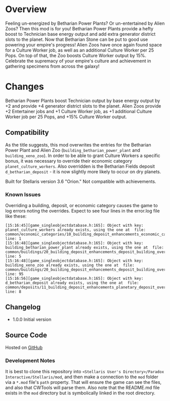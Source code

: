 # Overview

Feeling un-energized by Betharian Power Plants? Or un-entertained by Alien Zoos? Then this mod is for you! Betharian Power Plants provide a hefty boost to Technician base energy output and add extra generator district slots to the planet. Now that Betharian Stone can be put to good use powering your empire's progress! Alien Zoos have once again found space for a Culture Worker job, as well as an additional Culture Worker per 25 Pops. On top of that, the Zoo boosts Culture Worker output by 15%. Celebrate the supremacy of your empire's culture and achievement in gathering specimens from across the galaxy!

# Changes

Betharian Power Plants boost Technician output by base energy output by +2 and provide +4 generator district slots to the planet. Alien Zoos provide +2 Entertainer jobs and +1 Culture Worker job, as +1 additional Culture Worker job per 25 Pops, and +15% Culture Worker output.

## Compatibility

As the title suggests, this mod overwrites the entries for the Betharian Power Plant and Alien Zoo (`building_betharian_power_plant` and `building_xeno_zoo`). In order to be able to grant Culture Workers a specific bonus, it was necessary to override their economic category `planet_culture_workers`. Also overridden is the Betharian Fields deposit `d_betharian_deposit` - it is now slightly more likely to occur on dry planets.

Built for Stellaris version 3.6 "Orion."  Not compatible with achievements.

### Known Issues

Overriding a building, deposit, or economic category causes the game to log errors noting the overrides.  Expect to see four lines in the error.log file like these:

```
[15:16:45][game_singleobjectdatabase.h:165]: Object with key: planet_culture_workers already exists, using the one at  file: common/economic_categories/10_building_deposit_enhancements_economic_category_overrides.txt line: 1
[15:16:48][game_singleobjectdatabase.h:165]: Object with key: building_betharian_power_plant already exists, using the one at  file: common/buildings/20_building_deposit_enhancements_deposit_building_overrides.txt line: 5
[15:16:48][game_singleobjectdatabase.h:165]: Object with key: building_xeno_zoo already exists, using the one at  file: common/buildings/20_building_deposit_enhancements_deposit_building_overrides.txt line: 95
[15:16:56][game_singleobjectdatabase.h:165]: Object with key: d_betharian_deposit already exists, using the one at  file: common/deposits/11_building_deposit_enhancements_planetary_deposit_overrides.txt line: 8
```

## Changelog

* 1.0.0 Initial version

## Source Code

Hosted on [GitHub](https://github.com/corsairmarks/building_deposit_enhancements)

### Development Notes

It is best to clone this repository into `<Stellaris User's Directory>/Paradox Interactive/Stellaris/mod`, and then make a connection to the `mod` folder via a `*.mod` file's `path` property.  That will ensure the game can see the files, and also that CWTools will parse them.  Also note that the README.md file exists in the `mod` directory but is symbolically linked in the root directory.